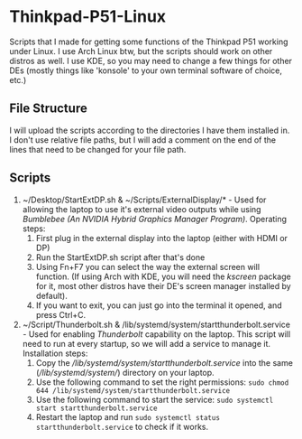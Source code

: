 # Thinkpad-P51-Linux
Scripts that I made for getting some functions of the Thinkpad P51 working under Linux. I use Arch Linux btw, but the scripts should work on other distros as well.
I use KDE, so you may need to change a few things for other DEs (mostly things like 'konsole' to your own terminal software of choice, etc.)

## File Structure
I will upload the scripts according to the directories I have them installed in. I don't use relative file paths, but I will add a comment on the end of the lines that need to be changed for your file path.

## Scripts

1. ~/Desktop/StartExtDP.sh & ~/Scripts/ExternalDisplay/* - Used for allowing the laptop to use it's external video outputs while using *Bumblebee (An NVIDIA Hybrid Graphics Manager Program)*. Operating steps:
    1. First plug in the external display into the laptop (either with HDMI or DP)
    2. Run the StartExtDP.sh script after that's done
    3. Using Fn+F7 you can select the way the external screen will function. (If using Arch with KDE, you will need the *kscreen* package for it, most other distros have their DE's screen manager installed by default). 
    4. If you want to exit, you can just go into the terminal it opened, and press Ctrl+C.  
2. ~/Script/Thunderbolt.sh & /lib/systemd/system/startthunderbolt.service - Used for enabling *Thunderbolt* capability on the laptop. This script will need to run at every startup, so we will add a service to manage it. Installation steps:
    1. Copy the */lib/systemd/system/startthunderbolt.service* into the same (*/lib/systemd/system/*) directory on your laptop.
    2. Use the following command to set the right permissions: ```sudo chmod 644 /lib/systemd/system/startthunderbolt.service```
    3. Use the following command to start the service: ```sudo systemctl start startthunderbolt.service```
    4. Restart the laptop and run ```sudo systemctl status startthunderbolt.service``` to check if it works.
